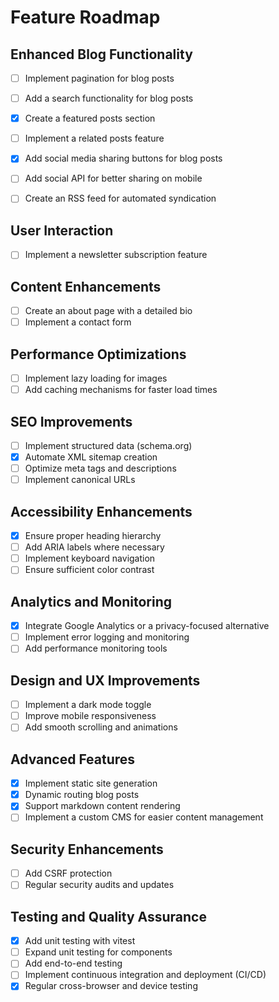 # Feature Roadmap

## Enhanced Blog Functionality

- [ ] Implement pagination for blog posts
- [ ] Add a search functionality for blog posts
- [x] Create a featured posts section
- [ ] Implement a related posts feature
- [x] Add social media sharing buttons for blog posts
- [ ] Add social API for better sharing on mobile
- [ ] Create an RSS feed for automated syndication


## User Interaction

- [ ] Implement a newsletter subscription feature

## Content Enhancements

- [ ] Create an about page with a detailed bio
- [ ] Implement a contact form

## Performance Optimizations

- [ ] Implement lazy loading for images
- [ ] Add caching mechanisms for faster load times

## SEO Improvements

- [ ] Implement structured data (schema.org)
- [x] Automate XML sitemap creation
- [ ] Optimize meta tags and descriptions
- [ ] Implement canonical URLs

## Accessibility Enhancements

- [x] Ensure proper heading hierarchy
- [ ] Add ARIA labels where necessary
- [ ] Implement keyboard navigation
- [ ] Ensure sufficient color contrast

## Analytics and Monitoring

- [x] Integrate Google Analytics or a privacy-focused alternative
- [ ] Implement error logging and monitoring
- [ ] Add performance monitoring tools

## Design and UX Improvements

- [ ] Implement a dark mode toggle
- [ ] Improve mobile responsiveness
- [ ] Add smooth scrolling and animations

## Advanced Features

- [x] Implement static site generation
- [x] Dynamic routing blog posts
- [x] Support markdown content rendering
- [ ] Implement a custom CMS for easier content management

## Security Enhancements

- [ ] Add CSRF protection
- [ ] Regular security audits and updates

## Testing and Quality Assurance

- [x] Add unit testing with vitest
- [ ] Expand unit testing for components
- [ ] Add end-to-end testing
- [ ] Implement continuous integration and deployment (CI/CD)
- [x] Regular cross-browser and device testing
